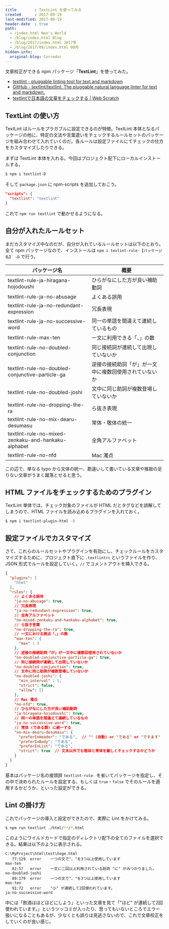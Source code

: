 ```yaml
---
title        : TextLint を使ってみる
created      : 2017-09-19
last-modified: 2017-09-19
header-date  : true
path:
  - /index.html Neo's World
  - /blog/index.html Blog
  - /blog/2017/index.html 2017年
  - /blog/2017/09/index.html 09月
hidden-info:
  original-blog: Corredor
---
```


文章校正ができる npm パッケージ「__TextLint__」を使ってみた。

- [textlint - pluggable linting tool for text and markdown](https://textlint.github.io/)
- [GitHub - textlint/textlint: The pluggable natural language linter for text and markdown.](https://github.com/textlint/textlint)
- [textlintで日本語の文章をチェックする | Web Scratch](http://efcl.info/2015/09/10/introduce-textlint/)

## TextLint の使い方

TextLint はルールをプラガブルに設定できるのが特徴。TextLint 本体となるパッケージの他に、特定の文法や言葉遣いをチェックするルールセットのパッケージを組み合わせて入れていくのだ。各ルールは設定ファイルにてチェックの仕方をカスタマイズしたりできる。

まずは TextLint 本体を入れる。今回はプロジェクト配下にローカルインストールする。

```bash
$ npm i textlint-D
```

そして `package.json` に npm-scripts を追加しておこう。

```json
"scripts": {
  "textlint": "textlint"
}
```

これで `npm run textlint` で動かせるようになる。

## 自分が入れたルールセット

まだカスタマイズ中なのだが、自分が入れているルールセットは以下のとおり。全て npm パッケージなので、インストールは `npm i texlint-rule-【パッケージ名】 -D` で行う。

| パッケージ名                                        | 概要                                                   |
|-----------------------------------------------------|--------------------------------------------------------|
| textlint-rule-ja-hiragana-hojodoushi                | ひらがなにした方が良い補助動詞                         |
| textlint-rule-ja-no-abusage                         | よくある誤用                                           |
| textlint-rule-ja-no-redundant-expression            | 冗長表現                                               |
| textlint-rule-ja-no-successive-word                 | 同一の単語を間違えて連続しているもの                   |
| textlint-rule-max-ten                               | 一文に利用できる「、」の数                             |
| textlint-rule-no-doubled-conjunction                | 同じ接続詞が連続して出現していないか                   |
| textlint-rule-no-doubled-conjunctive-particle-ga    | 逆接の接続助詞「が」が一文中に複数回使用されていないか |
| textlint-rule-no-doubled-joshi                      | 文中に同じ助詞が複数登場していないか                   |
| textlint-rule-no-dropping-the-ra                    | ら抜き表現                                             |
| textlint-rule-no-mix-dearu-desumasu                 | 常体・敬体の統一                                       |
| textlint-rule-no-mixed-zenkaku-and-hankaku-alphabet | 全角アルファベット                                     |
| textlint-rule-no-nfd                                | Mac 濁点                                               |

この辺で、単なる typo から文体の統一、勘違いして書いている文章や推敲の足りない文章がうまく蹴落とせると思う。

## HTML ファイルをチェックするためのプラグイン

TextLint 単体では、チェック対象のファイルが HTML だとタグなどを誤解してしまうので、HTML ファイルを読み込めるプラグインを入れておく。

```bash
$ npm i textlint-plugin-html -D
```

## 設定ファイルでカスタマイズ

さて、これらのルールセットやプラグインを有効にし、チェックルールをカスタマイズするために、プロジェクト直下に `.textlintrc` というファイルを作り、JSON 形式でルールを設定していく。`//` でコメントアウトを挿入できる。

```json
{
  "plugins": [
    "html"
  ],
  "rules": {
    // よくある誤用
    "ja-no-abusage": true,
    // 冗長表現
    "ja-no-redundant-expression": true,
    // 全角アルファベット
    "no-mixed-zenkaku-and-hankaku-alphabet": true,
    // ら抜き言葉
    "no-dropping-the-ra": true,
    // 一文における読点「、」の数
    "max-ten": {
      "max" : 3
    },
    // 逆接の接続助詞「が」が一文中に複数回使用されていないか
    "no-doubled-conjunctive-particle-ga": true,
    // 同じ接続詞が連続して出現していないか
    "no-doubled-conjunction": true,
    // 文中に同じ助詞が複数登場していないか
    "no-doubled-joshi": {
      "min_interval" : 1,
      "strict": false,
      "allow": []
    },
    // Mac 濁点
    "no-nfd": true,
    // ひらがなにした方が良い補助動詞
    "ja-hiragana-hojodoushi": true,
    // 同一の単語を間違えて連続しているもの
    "ja-no-successive-word": true,
    // 常体 (である調) に統一する
    "no-mix-dearu-desumasu": {
      "preferInHeader": "である",  // "" (自動) or "である" or "ですます"
      "preferInBody": "である",
      "preferInList": "である",
      "strict": true  // 文末以外でも敬体と常体を厳しくチェックするかどうか
    }
  }
}
```

基本はパッケージ名の接頭辞 `textlint-rule-` を省いてパッケージを指定し、その中で決められたルールを設定する、もしくは `true`・`false` でそのルールを適用するかどうか、といった設定ができる。

## Lint の掛け方

これでパッケージの導入と設定ができたので、実際に Lint をかけてみる。

```bash
$ npm run textlint ./html/**/*.html
```

このようにワイルドカードで指定のディレクトリ配下の全てのファイルを選択できる。結果は以下のように表示される。

```
C:\MyProject\html\test\hoge.html
   77:129  error    一つの文で"、"を3つ以上使用しています                         max-ten
   82:57   error    一文に二回以上利用されている助詞 "に" がみつかりました。      no-doubled-joshi
   89:179  error    一つの文で"、"を3つ以上使用しています                         max-ten
   91:72   error    "小" が連続して2回使われています。                            ja-no-successive-word
```

中には「飲酒はほどほどにしよう」といった文章を見て「"ほど" が連続して2回使われています。」というツッコミが入ったり、思ってもいないところでエラー扱いになることもあるが、少なくとも誤りは見逃さないので、これで文章校正をしていくのが良い感じ。
